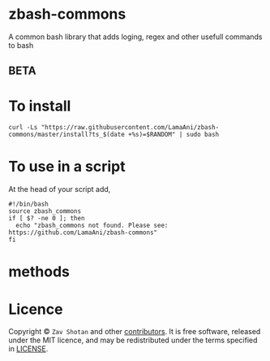 # zbash-commons

A common bash library that adds loging, regex and other usefull commands to bash

## BETA

# To install

```shell
curl -Ls "https://raw.githubusercontent.com/LamaAni/zbash-commons/master/install?ts_$(date +%s)=$RANDOM" | sudo bash
```

# To use in a script

At the head of your script add,

```shell
#!/bin/bash
source zbash_commons
if [ $? -ne 0 ]; then
  echo "zbash_commons not found. Please see: https://github.com/LamaAni/zbash-commons"
fi

```

# methods

# Licence

Copyright ©
`Zav Shotan` and other [contributors](../../graphs/contributors).
It is free software, released under the MIT licence, and may be redistributed under the terms specified in [LICENSE](LICENSE).
